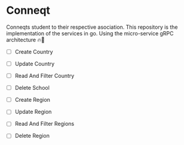 # Conneqt
Conneqts student to their respective asociation. This repository is the implementation of the services in go. Using the micro-service gRPC architecture 🔥🤗




- [ ] Create Country
- [ ] Update Country
- [ ] Read And Filter Country
- [ ] Delete School

- [ ] Create Region
- [ ] Update Region
- [ ] Read And Filter Regions
- [ ] Delete Region
